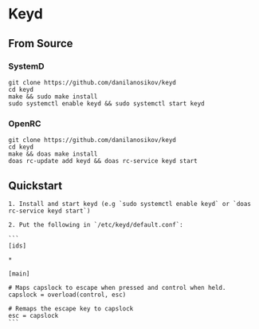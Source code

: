 # Keyd
## From Source
### SystemD
    git clone https://github.com/danilanosikov/keyd
    cd keyd
    make && sudo make install
    sudo systemctl enable keyd && sudo systemctl start keyd
### OpenRC
	git clone https://github.com/danilanosikov/keyd
    cd keyd
    make && doas make install
    doas rc-update add keyd && doas rc-service keyd start
## Quickstart

	1. Install and start keyd (e.g `sudo systemctl enable keyd` or `doas rc-service keyd start`)
	
	2. Put the following in `/etc/keyd/default.conf`:
	
	```
	[ids]
	
	*
	
	[main]
	
	# Maps capslock to escape when pressed and control when held.
	capslock = overload(control, esc)
	
	# Remaps the escape key to capslock
	esc = capslock
	```
